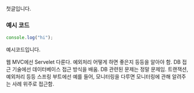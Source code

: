 첫글입니다.

### 예시 코드

```javascript
console.log("hi");
```

예시코드입니다.

웹 MVC에선 Servelet 다룬다. 예외처리 어떻게 하면 좋은지 등등을 알아야 함.
DB 접근 기술에선 데이터베이스 접근 방식을 배움. DB 관련된 문제는 정말 문제임. 트랜잭션, 예외처리 등등
스프링 부트에선 예를 들어, 모니터링을 다루면 모니터링에 관해 알려주는 사례 위주로 접근함.
